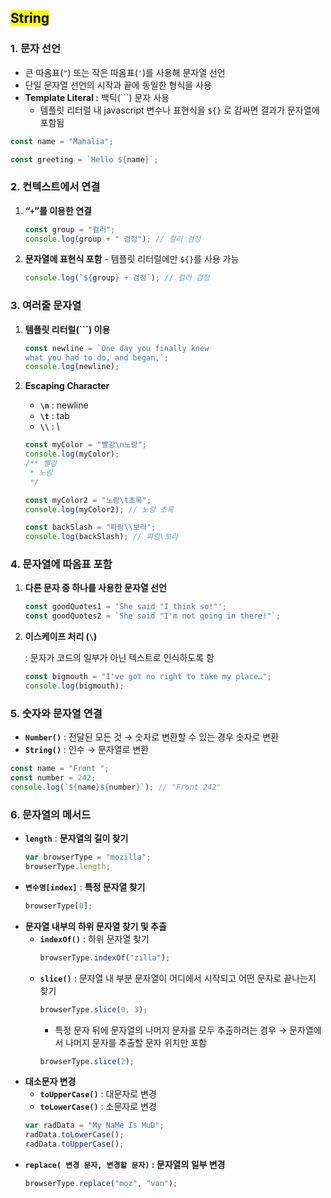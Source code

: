 ## <mark color="#fbc956">String</mark>

### 1. 문자 선언

- 큰 따옴표(`"`) 또는 작은 따옴표(`'`)를 사용해 문자열 선언
- 단일 문자열 선언의 시작과 끝에 동일한 형식을 사용
- **Template Literal :** 백틱(```) 문자 사용
  - 템플릿 리터럴 내 javascript 변수나 표현식을 `${}` 로 감싸면 결과가 문자열에 포함됨

```jsx
const name = "Mahalia";

const greeting = `Hello ${name}`;
```

### 2. 컨텍스트에서 연결

1. **“`+`”를 이용한 연결**

   ```jsx
   const group = "컬러";
   console.log(group + " 검정"); // 컬러 검정
   ```

2. **문자열에 표현식 포함** - 템플릿 리터럴에만 `${}`를 사용 가능

   ```jsx
   console.log(`${group} + 검정`); // 컬러 검정
   ```

### 3. 여러줄 문자열

1. **템플릿 리터럴(```) 이용**

   ```jsx
   const newline = `One day you finally knew
   what you had to do, and began,`;
   console.log(newline);
   ```

2. **Escaping Character**

   - **`\n`** : newline
   - **`\t`** : tab
   - **`\\`** : \

   ```jsx
   const myColor = "빨강\n노랑";
   console.log(myColor);
   /** 빨강
    * 노랑
    */

   const myColor2 = "노랑\t초록";
   console.log(myColor2); // 노랑	초록

   const backSlash = "파랑\\보라";
   console.log(backSlash); // 파랑\보라
   ```

### 4. 문자열에 따옴표 포함

1. **다른 문자 중 하나를 사용한 문자열 선언**

   ```jsx
   const goodQuotes1 = 'She said "I think so!"';
   const goodQuotes2 = `She said "I'm not going in there!"`;
   ```

2. **이스케이프 처리 (`\`)**

   : 문자가 코드의 일부가 아닌 텍스트로 인식하도록 함

   ```jsx
   const bigmouth = "I've got no right to take my place…";
   console.log(bigmouth);
   ```

### 5. 숫자와 문자열 연결

- **`Number()`** : 전달된 모든 것 → 숫자로 변환할 수 있는 경우 숫자로 변환
- **`String()`** : 인수 → 문자열로 변환

```jsx
const name = "Front ";
const number = 242;
console.log(`${name}${number}`); // "Front 242"
```

### 6. 문자열의 메서드

- **`length`** : **문자열의 길이 찾기**
  ```jsx
  var browserType = "mozilla";
  browserType.length;
  ```
- **`변수명[index]`** : **특정 문자열 찾기**
  ```jsx
  browserType[0];
  ```
- **문자열 내부의 하위 문자열 찾기 및 추출**
  - **`indexOf()`** : 하위 문자열 찾기
    ```jsx
    browserType.indexOf("zilla");
    ```
  - **`slice()`** : 문자열 내 부분 문자열이 어디에서 시작되고 어떤 문자로 끝나는지 찾기
    ```jsx
    browserType.slice(0, 3);
    ```
    - 특정 문자 뒤에 문자열의 나머지 문자를 모두 추출하려는 경우
      → 문자열에서 나머지 문자를 추출할 문자 위치만 포함
    ```jsx
    browserType.slice(2);
    ```
- **대소문자 변경**
  - **`toUpperCase()`** : 대문자로 변경
  - **`toLowerCase()`** : 소문자로 변경
  ```jsx
  var radData = "My NaMe Is MuD";
  radData.toLowerCase();
  radData.toUpperCase();
  ```
- **`replace( 변경 문자, 변경할 문자)` : 문자열의 일부 변경**
  ```jsx
  browserType.replace("moz", "van");
  ```
